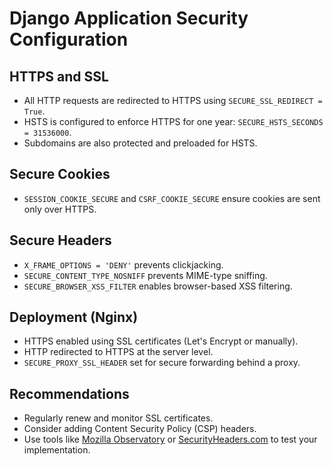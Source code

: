 # Django Application Security Configuration

## HTTPS and SSL

- All HTTP requests are redirected to HTTPS using `SECURE_SSL_REDIRECT = True`.
- HSTS is configured to enforce HTTPS for one year: `SECURE_HSTS_SECONDS = 31536000`.
- Subdomains are also protected and preloaded for HSTS.

## Secure Cookies

- `SESSION_COOKIE_SECURE` and `CSRF_COOKIE_SECURE` ensure cookies are sent only over HTTPS.

## Secure Headers

- `X_FRAME_OPTIONS = 'DENY'` prevents clickjacking.
- `SECURE_CONTENT_TYPE_NOSNIFF` prevents MIME-type sniffing.
- `SECURE_BROWSER_XSS_FILTER` enables browser-based XSS filtering.

## Deployment (Nginx)

- HTTPS enabled using SSL certificates (Let's Encrypt or manually).
- HTTP redirected to HTTPS at the server level.
- `SECURE_PROXY_SSL_HEADER` set for secure forwarding behind a proxy.

## Recommendations

- Regularly renew and monitor SSL certificates.
- Consider adding Content Security Policy (CSP) headers.
- Use tools like [Mozilla Observatory](https://observatory.mozilla.org/) or [SecurityHeaders.com](https://securityheaders.com/) to test your implementation.
